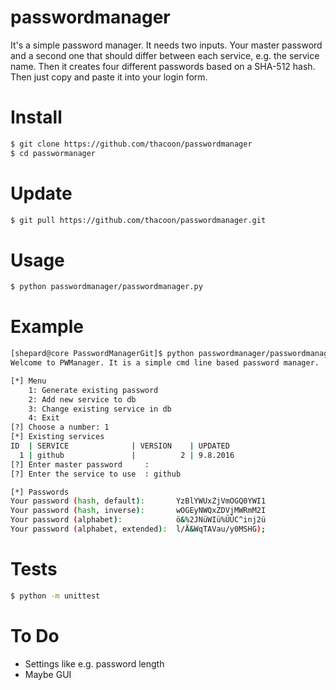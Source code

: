 passwordmanager
===============

It's a simple password manager. It needs two inputs. Your master password and a second one that should differ between each service, e.g. the service name. Then it creates four different passwords based on a SHA-512 hash. Then just copy and paste it into your login form.


# Install
```bash
$ git clone https://github.com/thacoon/passwordmanager
$ cd passwormanager
```

# Update
```bash
$ git pull https://github.com/thacoon/passwordmanager.git
```

# Usage
```bash
$ python passwordmanager/passwordmanager.py
```

# Example
```bash
[shepard@core PasswordManagerGit]$ python passwordmanager/passwordmanager.py
Welcome to PWManager. It is a simple cmd line based password manager.

[*] Menu
	1: Generate existing password
	2: Add new service to db
	3: Change existing service in db
	4: Exit
[?] Choose a number: 1
[*] Existing services
ID  | SERVICE              | VERSION    | UPDATED   
  1 | github               |          2 | 9.8.2016  
[?] Enter master password     :
[?] Enter the service to use  : github

[*] Passwords
Your password (hash, default):       YzBlYWUxZjVmOGQ0YWI1
Your password (hash, inverse):       wOGEyNWQxZDVjMWRmM2I
Your password (alphabet):            ö&%2JNüWIü%ÜÜC^inj2ü
Your password (alphabet, extended):  l/Ä&WqTAVau/y0MSHG);
```

# Tests
```bash
$ python -m unittest
```


# To Do
* Settings like e.g. password length
* Maybe GUI
